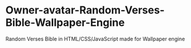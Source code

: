 # Owner-avatar-Random-Verses-Bible-Wallpaper-Engine
Random Verses Bible in HTML/CSS/JavaScript made for Wallpaper engine
